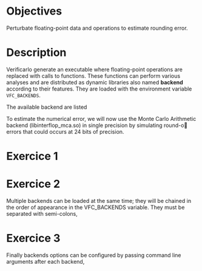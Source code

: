# Objectives
Perturbate floating-point data and operations to estimate rounding error.

# Description
Verificarlo generate an executable where floating-point operations are replaced with calls to functions.
These functions can perform various analyses and are distributed as dynamic libraries also named **backend** according to their features. They are loaded with the environment variable `VFC_BACKENDS`.

The available backend are listed 

To estimate the numerical error, we will now use the Monte Carlo Arithmetic backend (libinterflop_mca.so) in
single precision by simulating round-o errors that could occurs at 24 bits of precision.

# Exercice 1

# Exercice 2
Multiple backends can be loaded at the same time; they will be chained in the order of appearance in the VFC_BACKENDS variable. They must be separated with semi-colons,

# Exercice 3
Finally backends options can be configured by passing command line arguments after each backend,